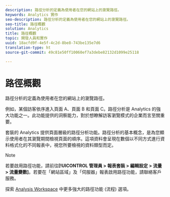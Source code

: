 ```yaml
---
description: 路徑分析的定義為使用者在您的網站上的瀏覽路徑。
keywords: Analytics 實作
seo-description: 路徑分析的定義為使用者在您的網站上的瀏覽路徑。
seo-title: 路徑概觀
solution: Analytics
title: 路徑概觀
topic: 開發人員和實作
uuid: 18acfd9f-4e5f-4c2d-8be8-743be135e7d6
translation-type: ht
source-git-commit: 49c81e50ff10060ef7a3debe82132d1099e25118

---
```



# 路徑概觀

路徑分析的定義為使用者在您的網站上的瀏覽路徑。

例如，某個訪客依序進入頁面 A、頁面 B 和頁面 C。路徑分析是 Analytics 的強大功能之一。此功能提供的洞察能力，對於想瞭解訪客瀏覽模式的企業而言至關重要。

套裝的 Analytics 提供頁面層級的路徑分析功能。路徑分析的基本概念，是為您顯示使用者在其瀏覽期間檢視頁面的順序。這項資料會呈現在數個以不同方式進行資料格式化的不同報表中，視您所要檢視的資料類型而定。

>[!NOTE]
>
>若要啟用路徑功能，請前往&#x200B;**[!UICONTROL 管理員 &gt; 報表套裝 &gt; 編輯設定 &gt; 流量 &gt; 流量變數]**。若要在「網站區域」及「伺服器」報表啟用路徑功能，請聯絡客戶服務。

探索 [Analysis Workspace](/help/analyze/analysis-workspace/visualizations/c-flow/flow.md) 中更多強大的路徑功能 (流程) 選項。
